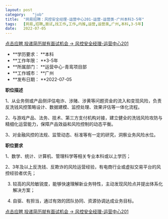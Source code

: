 ```yaml
---
layout:	post
category:	"job"
title:	"网易招聘：风控安全经理-运营中心201-运营-运营类-广州本科3-5年"
tags:	[网易,招聘,面试,找工作,工作,内推,运营,运营类,广州,本科,3-5年]
date:	2022-07-05
---
```


[点击应聘 投递简历就有面试机会 ->  风控安全经理-运营中心201](http://mobile.bole.netease.com/bole/boleDetail?id=35871&employeeId=346f03c3cda5f04c&key=all)



- **学历要求： **本科
- **工作年限： **3-5年
- **所属部门： **运营中心-青鸾项目部
- **工作城市： **广州
- **发布日期： **2022-07-05



**职位描述**

1、从业务侧或产品侧评估电诈、涉赌、涉黄等问题资金的流入和变现风险，负责反洗钱风控策略设计、数据建模、监控处理、效果评估等一体化流程。

2、与游戏产品、法务、技术、第三方支付机构对接，建立健全的洗钱风险攻防与精细化运营能力，保障产品效益和风险控制的动态平衡。

3、对金融风控的法规、监管动态、标准等有一定的研究，洞察业务风险水位。



**职位要求**

1、数学、统计、计算机、管理科学等相关专业本科或以上学历；

2、3年及以上反洗钱、反欺诈的风险运营经验，有电商行业或虚拟交易平台的风控经验者优先；

3. 较高的风险敏锐度，能够快速理解新业务特性，主动发现风险点并提出体系化解决方案；

4. 自驱、有担当，通过有效的团队协同、资源协调达成业务目标。



[点击应聘 投递简历就有面试机会 ->  风控安全经理-运营中心201](http://mobile.bole.netease.com/bole/boleDetail?id=35871&employeeId=346f03c3cda5f04c&key=all)